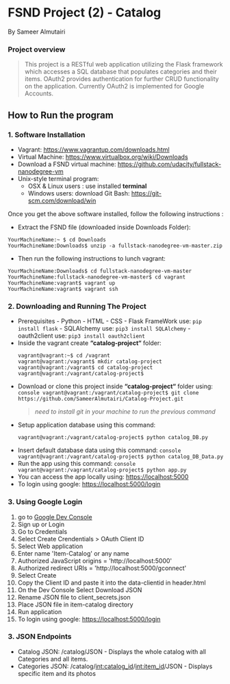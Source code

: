 # FSND Project (2) - Catalog 

By Sameer Almutairi

### Project overview
> This project is a RESTful web application utilizing the Flask framework which accesses a SQL database that populates categories and their items. OAuth2 provides authentication for further CRUD functionality on the application. Currently OAuth2 is implemented for Google Accounts.

## How to Run the program
### 1. Software Installation
* Vagrant: https://www.vagrantup.com/downloads.html
* Virtual Machine: https://www.virtualbox.org/wiki/Downloads
* Download a FSND virtual machine: https://github.com/udacity/fullstack-nanodegree-vm 
* Unix-style terminal program:
  * OSX & Linux users : use installed <b>terminal</b>
  * Windows users: download Git Bash: https://git-scm.com/download/win

Once you get the above software installed, follow the following instructions :

* Extract the FSND file (downloaded inside Downloads Folder):
```console
YourMachineName:~ $ cd Downloads
YourMachineName:Downloads$ unzip -a fullstack-nanodegree-vm-master.zip
```
* Then run the following instructions to lunch vagrant:
```console
YourMachineName:Downloads$ cd fullstack-nanodegree-vm-master
YourMachineName:fullstack-nanodegree-vm-master$ cd vagrant
YourMachineName:vagrant$ vagrant up
YourMachineName:vagrant$ vagrant ssh
```
### 2. Downloading and Running The Project
   * Prerequisites
    - Python
    - HTML
    - CSS
    - Flask FrameWork use:
      `pip install flask`
    - SQLAlchemy use:
          `pip3 install SQLAlchemy`
    - oauth2client use:
          `pip3 install oauth2client`
  * Inside the vagrant create <b>“catalog-project“</b> folder:
    ```console
    vagrant@vagrant:~$ cd /vagrant
    vagrant@vagrant:/vagrant$ mkdir catalog-project
    vagrant@vagrant:/vagrant$ cd catalog-project
    vagrant@vagrant:/vagrant/catalog-project$ 
    ```
  *  Download or clone this project inside <b>“catalog-project“</b> folder using:
    ```console
    vagrant@vagrant:/vagrant/catalog-project$ git clone https://github.com/SameerAlmutairi/Catalog-Project.git
    ```
     > _need to install git in your machine to run the previous command_
 * Setup application database using this command:
    ```console
    vagrant@vagrant:/vagrant/catalog-project$ python catalog_DB.py
    ```
  *  Insert default database data using this command:
    ```console
    vagrant@vagrant:/vagrant/catalog-project$ python catalog_DB_Data.py
    ```
  *  Run the app using this command:
    ```console
    vagrant@vagrant:/vagrant/catalog-project$ python app.py
    ```
  * You can access the app locally using: [https://localhost:5000](https://localhost:5000)
  * To login using google: [https://localhost:5000/login](https://localhost:5000/login)

### 3. Using Google Login
1. go to [Google Dev Console](https://console.developers.google.com/)
2. Sign up or Login
3. Go to Credentials
4. Select Create Crendentials > OAuth Client ID
5. Select Web application
6. Enter name 'Item-Catalog' or any name
7. Authorized JavaScript origins = 'http://localhost:5000'
8. Authorized redirect URIs = 'http://localhost:5000/gconnect'
9. Select Create
10. Copy the Client ID and paste it into the data-clientid in header.html
11. On the Dev Console Select Download JSON
12. Rename JSON file to client_secrets.json
12. Place JSON file in item-catalog directory
13. Run application
14. To login using google: [https://localhost:5000/login](https://localhost:5000/login)

### 3. JSON Endpoints
   * Catalog JSON: /catalog/JSON - Displays the whole catalog with all Categories and all items.
   * Categories JSON: /catalog/<int:catalog_id>/<int:item_id>/JSON - Displays  specific item and its photos
